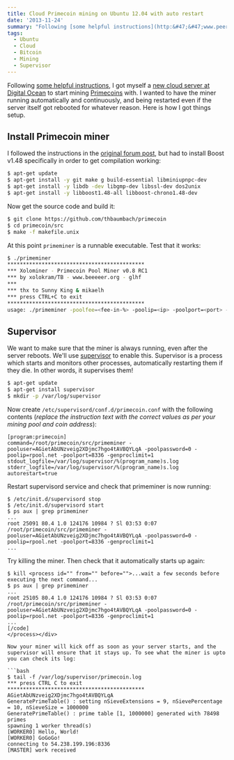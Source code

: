 ```yaml
---
title: Cloud Primecoin mining on Ubuntu 12.04 with auto restart
date: '2013-11-24'
summary: "Following [some helpful instructions](http:&#47;&#47;www.peercointalk.org&#47;index.php?topic=937.0), I got myself a [new cloud server at Digital Ocean](https:&#47;&#47;www.digitalocean.com&#47;?refcode=98d0e3d7eb67) to start mining [Primecoins](http:&#47;&#47;primecoin.org) with. I wanted to have the miner running automatically and continuously, and being restarted even if the server itself got rebooted for whatever reason. Here is how I got things setup.\r\n"
tags:
  - Ubuntu
  - Cloud
  - Bitcoin
  - Mining
  - Supervisor
---
```

Following [some helpful instructions](http://www.peercointalk.org/index.php?topic=937.0), I got myself a [new cloud server at Digital Ocean](https://www.digitalocean.com/?refcode=98d0e3d7eb67) to start mining [Primecoins](http://primecoin.org) with. I wanted to have the miner running automatically and continuously, and being restarted even if the server itself got rebooted for whatever reason. Here is how I got things setup.  

## Install Primecoin miner

I followed the instructions in the [original forum post]((http://www.peercointalk.org/index.php?topic=937.0)), but had to install Boost v1.48 specifically in order to get compilation working:

```bash  
$ apt-get update  
$ apt-get install -y git make g build-essential libminiupnpc-dev  
$ apt-get install -y libdb -dev libgmp-dev libssl-dev dos2unix  
$ apt-get install -y libboost1.48-all libboost-chrono1.48-dev  
```

Now get the source code and build it:

```bash  
$ git clone https://github.com/thbaumbach/primecoin  
$ cd primecoin/src  
$ make -f makefile.unix  
```

At this point `primeminer` is a runnable executable. Test that it works:

```bash  
$ ./primeminer
********************************************
*** Xolominer - Primecoin Pool Miner v0.8 RC1
*** by xolokram/TB - www.beeeeer.org - glhf
***
*** thx to Sunny King & mikaelh
*** press CTRL+C to exit
********************************************
usage: ./primeminer -poolfee=<fee-in-%> -poolip=<ip> -poolport=<port> -pooluser=<user> -poolpassword=<password>
```

## Supervisor

We want to make sure that the miner is always running, even after the server reboots. We'll use [supervisor](http://supervisord.org/) to enable this. Supervisor is a process which starts and monitors other processes, automatically restarting them if they die. In other words, it supervises them!

```bash  
$ apt-get update  
$ apt-get install supervisor  
$ mkdir -p /var/log/supervisor  
```

Now create `/etc/supervisord/conf.d/primecoin.conf` with the following contents (_replace the instruction text with the correct values as per your mining pool and coin address_):

```  
[program:primecoin]  
command=/root/primecoin/src/primeminer -pooluser=AGietAbUNzveig2XDjmc7hgo4tAVBQYLqA -poolpassword=0 -poolip=rpool.net -poolport=8336 -genproclimit=1  
stdout_logfile=/var/log/supervisor/%(program_name)s.log  
stderr_logfile=/var/log/supervisor/%(program_name)s.log  
autorestart=true  
```

Restart supervisord service and check that primeminer is now running:

```  
$ /etc/init.d/supervisord stop  
$ /etc/init.d/supervisord start  
$ ps aux | grep primeminer  
...  
root 25091 80.4 1.0 124176 10984 ? Sl 03:53 0:07 /root/primecoin/src/primeminer -pooluser=AGietAbUNzveig2XDjmc7hgo4tAVBQYLqA -poolpassword=0 -poolip=rpool.net -poolport=8336 -genproclimit=1  
...  
```

Try killing the miner. Then check that it automatically starts up again:

```  
$ kill <process id="" from="" before="">...wait a few seconds before executing the next command...  
$ ps aux | grep primeminer  
...  
root 25105 80.4 1.0 124176 10984 ? Sl 03:53 0:07 /root/primecoin/src/primeminer -pooluser=AGietAbUNzveig2XDjmc7hgo4tAVBQYLqA -poolpassword=0 -poolip=rpool.net -poolport=8336 -genproclimit=1  
...  
[/code]  
</process></div>

Now your miner will kick off as soon as your server starts, and the supervisor will ensure that it stays up. To see what the miner is upto you can check its log:

```bash  
$ tail -f /var/log/supervisor/primecoin.log  
*** press CTRL C to exit  
********************************************  
AGietAbUNzveig2XDjmc7hgo4tAVBQYLqA  
GeneratePrimeTable() : setting nSieveExtensions = 9, nSievePercentage = 10, nSieveSize = 1000000  
GeneratePrimeTable() : prime table [1, 1000000] generated with 78498 primes  
spawning 1 worker thread(s)  
[WORKER0] Hello, World!  
[WORKER0] GoGoGo!  
connecting to 54.238.199.196:8336  
[MASTER] work received  
```

